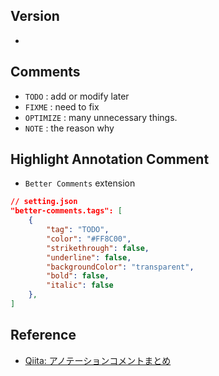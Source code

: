 ## Version
- 

## Comments
- `TODO` : add or modify later
- `FIXME` : need to fix
- `OPTIMIZE` : many unnecessary things.
- `NOTE` : the reason why

## Highlight Annotation Comment
- `Better Comments` extension

```json
// setting.json
"better-comments.tags": [
    {
        "tag": "TODO",
        "color": "#FF8C00",
        "strikethrough": false,
        "underline": false,
        "backgroundColor": "transparent",
        "bold": false,
        "italic": false
    },
]
```

## Reference
- [Qiita: アノテーションコメントまとめ](https://qiita.com/taka-kawa/items/673716d77795c937d422)
